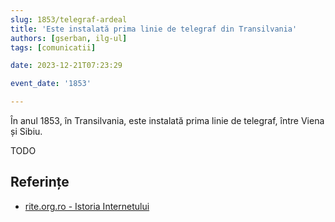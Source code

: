 ```yaml
---
slug: 1853/telegraf-ardeal
title: 'Este instalată prima linie de telegraf din Transilvania'
authors: [gserban, ilg-ul]
tags: [comunicatii]

date: 2023-12-21T07:23:29

event_date: '1853'

---
```


În anul 1853, în Transilvania, este instalată prima linie de telegraf,
între Viena și Sibiu.

<!-- truncate -->

TODO

## Referințe

- [rite.org.ro - Istoria Internetului](https://rite.org.ro/istoria-internetului/)
